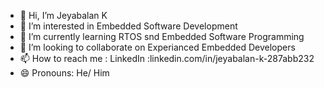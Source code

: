 - 👋 Hi, I’m Jeyabalan K
- 👀 I’m interested in Embedded Software Development
- 🌱 I’m currently learning RTOS snd Embedded Software Programming
- 💞️ I’m looking to collaborate on Experianced Embedded Developers
- 📫 How to reach me : LinkedIn :linkedin.com/in/jeyabalan-k-287abb232
- 😄 Pronouns: He/ Him
<!---
jeyabalan-1902/jeyabalan-1902 is a ✨ special ✨ repository because its `README.md` (this file) appears on your GitHub profile.
You can click the Preview link to take a look at your changes.
--->

